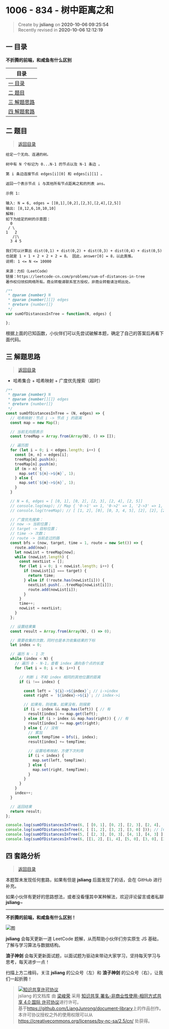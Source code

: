 1006 - 834 - 树中距离之和
===

> Create by **jsliang** on **2020-10-06 09:25:54**  
> Recently revised in **2020-10-06 12:12:19**

<!-- 目录开始 -->
## <a name="chapter-one" id="chapter-one"></a>一 目录

**不折腾的前端，和咸鱼有什么区别**

| 目录 |
| --- |
| [一 目录](#chapter-one) |
| <a name="catalog-chapter-two" id="catalog-chapter-two"></a>[二 题目](#chapter-two) |
| <a name="catalog-chapter-three" id="catalog-chapter-three"></a>[三 解题思路](#chapter-three) |
| <a name="catalog-chapter-four" id="catalog-chapter-four"></a>[四 解题套路](#chapter-four) |
<!-- 目录结束 -->

## <a name="chapter-two" id="chapter-two"></a>二 题目

> [返回目录](#chapter-one)

```
给定一个无向、连通的树。

树中有 N 个标记为 0...N-1 的节点以及 N-1 条边 。

第 i 条边连接节点 edges[i][0] 和 edges[i][1] 。

返回一个表示节点 i 与其他所有节点距离之和的列表 ans。

示例 1:

输入: N = 6, edges = [[0,1],[0,2],[2,3],[2,4],[2,5]]
输出: [8,12,6,10,10,10]
解释: 
如下为给定的树的示意图：
  0
 / \
1   2
   /|\
  3 4 5

我们可以计算出 dist(0,1) + dist(0,2) + dist(0,3) + dist(0,4) + dist(0,5) 
也就是 1 + 1 + 2 + 2 + 2 = 8。 因此，answer[0] = 8，以此类推。
说明: 1 <= N <= 10000

来源：力扣（LeetCode）
链接：https://leetcode-cn.com/problems/sum-of-distances-in-tree
著作权归领扣网络所有。商业转载请联系官方授权，非商业转载请注明出处。
```

```js
/**
 * @param {number} N
 * @param {number[][]} edges
 * @return {number[]}
 */
var sumOfDistancesInTree = function(N, edges) {

};
```

根据上面的已知函数，小伙伴们可以先尝试破解本题，确定了自己的答案后再看下面代码。

## <a name="chapter-three" id="chapter-three"></a>三 解题思路

> [返回目录](#chapter-one)

* 哈希集合 + 哈希映射 + 广度优先搜索（超时）

```js
/**
 * @param {number} N
 * @param {number[][]} edges
 * @return {number[]}
 */
const sumOfDistancesInTree = (N, edges) => {
  // 哈希映射：节点 i -> 节点 j 的距离
  const map = new Map();

  // 当前无向图表示
  const treeMap = Array.from(Array(N), () => []);

  // 遍历图
  for (let i = 0; i < edges.length; i++) {
    const [m, n] = edges[i];
    treeMap[m].push(n);
    treeMap[n].push(m);
    if (m > n) {
      map.set(`${n}->${m}`, 1);
    } else {
      map.set(`${m}->${n}`, 1);
    }
  }

  // N = 6, edges = [ [0, 1], [0, 2], [2, 3], [2, 4], [2, 5]]
  // console.log(map); // Map { '0->1' => 1, '0->2' => 1, '2->3' => 1, '2->4' => 1, '2->5' => 1 }
  // console.log(treeMap); // [ [1, 2], [0], [0, 3, 4, 5], [2], [2], [2] ]

  // 广度优先搜索：
  // now -> 当前位置；
  // target -> 目标位置；
  // time -> 次数；
  // route -> 当前走过的路
  const bfs = (now, target, time = 1, route = new Set()) => {
    route.add(now);
    let nowList = treeMap[now];
    while (nowList.length) {
      const nextList = [];
      for (let i = 0; i < nowList.length; i++) {
        if (nowList[i] === target) {
          return time;
        } else if (!route.has(nowList[i])) {
          nextList.push(...treeMap[nowList[i]]);
          route.add(nowList[i]);
        }
      }
      time++;
      nowList = nextList;
    }
  };

  // 设置结果集
  const result = Array.from(Array(N), () => 0);

  // 需要收集的次数，同时也是本次收集结果的下标
  let index = 0;

  // 遍历 N - 1 次
  while (index < N) {
    // 遍历 0 - N-1，查看 index 通向各个点的长度
    for (let i = 0; i < N; i++) {

      // 判断 i 不和 index 相同的其他位置的距离
      if (i !== index) {

        const left = `${i}->${index}`; // i->index
        const right = `${index}->${i}`; // index->i

        // 如果有，则收集，如果没有，则探索
        if (i < index && map.has(left)) { // 有
          result[index] += map.get(left);
        } else if (i > index && map.has(right)) { // 有
          result[index] += map.get(right);
        } else { // 没有
          // 累加
          const tempTime = bfs(i, index);
          result[index] += tempTime;

          // 设置哈希映射，方便下次利用
          if (i < index) {
            map.set(left, tempTime);
          } else {
            map.set(right, tempTime);
          }
        }
      }
    }
    index++;
  }

  // 返回结果
  return result;
};

console.log(sumOfDistancesInTree(6, [ [0, 1], [0, 2], [2, 3], [2, 4], [2, 5] ])); // [8, 12, 6, 10, 10, 10]
console.log(sumOfDistancesInTree(4, [ [1, 2], [3, 2], [3, 0] ])); // [6, 6, 4, 4]
console.log(sumOfDistancesInTree(5, [ [2, 3], [0, 3], [4, 1], [4, 3] ])); // [8, 9, 8, 5, 6]
console.log(sumOfDistancesInTree(6, [[1, 2], [1, 4], [5, 0], [3, 0], [3, 4]])); // [11, 11, 15, 9, 9, 15]
```

## <a name="chapter-four" id="chapter-four"></a>四 套路分析

> [返回目录](#chapter-one)

本题暂未发现任何套路，如果有但是 **jsliang** 后面发现了的话，会在 GitHub 进行补充。

如果小伙伴有更好的思路想法，或者没看懂其中某种解法，欢迎评论留言或者私聊 **jsliang**~

---

**不折腾的前端，和咸鱼有什么区别！**

![图](https://github.com/LiangJunrong/document-library/blob/master/public-repertory/img/z-index-small.png?raw=true)

**jsliang** 会每天更新一道 LeetCode 题解，从而帮助小伙伴们夯实原生 JS 基础，了解与学习算法与数据结构。

**浪子神剑** 会每天更新面试题，以面试题为驱动来带动大家学习，坚持每天学习与思考，每天进步一点！

扫描上方二维码，关注 **jsliang** 的公众号（左）和 **浪子神剑** 的公众号（右），让我们一起折腾！

> <a rel="license" href="http://creativecommons.org/licenses/by-nc-sa/4.0/"><img alt="知识共享许可协议" style="border-width:0" src="https://i.creativecommons.org/l/by-nc-sa/4.0/88x31.png" /></a><br /><span xmlns:dct="http://purl.org/dc/terms/" property="dct:title">jsliang 的文档库</span> 由 <a xmlns:cc="http://creativecommons.org/ns#" href="https://github.com/LiangJunrong/document-library" property="cc:attributionName" rel="cc:attributionURL">梁峻荣</a> 采用 <a rel="license" href="http://creativecommons.org/licenses/by-nc-sa/4.0/">知识共享 署名-非商业性使用-相同方式共享 4.0 国际 许可协议</a>进行许可。<br />基于<a xmlns:dct="http://purl.org/dc/terms/" href="https://github.com/LiangJunrong/document-library" rel="dct:source">https://github.com/LiangJunrong/document-library</a>上的作品创作。<br />本许可协议授权之外的使用权限可以从 <a xmlns:cc="http://creativecommons.org/ns#" href="https://creativecommons.org/licenses/by-nc-sa/2.5/cn/" rel="cc:morePermissions">https://creativecommons.org/licenses/by-nc-sa/2.5/cn/</a> 处获得。